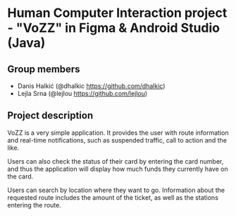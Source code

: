 # Human Computer Interaction project - "VoZZ" in Figma & Android Studio (Java)

## Group members
- Danis Halkić (@dhalkic https://github.com/dhalkic)
- Lejla Srna (@lejlou https://github.com/lejlou)


## Project description

VoZZ is a very simple application. It provides the user with route information and real-time notifications, such as suspended traffic, call to action and the like.

Users can also check the status of their card by entering the card number, and thus the application will display how much funds they currently have on the card.

Users can search by location where they want to go. Information about the requested route includes the amount of the ticket, as well as the stations entering the route.


